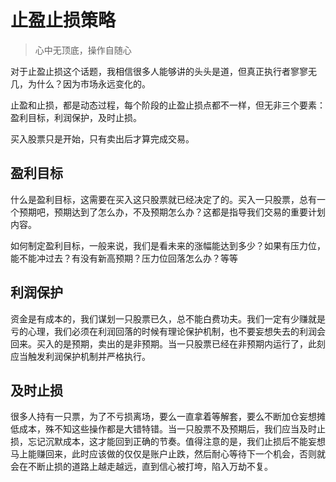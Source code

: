 # 止盈止损策略

> 心中无顶底，操作自随心

对于止盈止损这个话题，我相信很多人能够讲的头头是道，但真正执行者寥寥无几，为什么？因为市场永远变化的。

止盈和止损，都是动态过程，每个阶段的止盈止损点都不一样，但无非三个要素：盈利目标，利润保护，及时止损。

买入股票只是开始，只有卖出后才算完成交易。

## 盈利目标

什么是盈利目标，这需要在买入这只股票就已经决定了的。买入一只股票，总有一个预期吧，预期达到了怎么办，不及预期怎么办？这都是指导我们交易的重要计划内容。

如何制定盈利目标，一般来说，我们是看未来的涨幅能达到多少？如果有压力位，能不能冲过去？有没有新高预期？压力位回落怎么办？等等

## 利润保护

资金是有成本的，我们谋划一只股票已久，总不能白费功夫。我们一定有少赚就是亏的心理，我们必须在利润回落的时候有理论保护机制，也不要妄想失去的利润会回来。买入的是预期，卖出的是非预期。当一只股票已经在非预期内运行了，此刻应当触发利润保护机制并严格执行。

## 及时止损

很多人持有一只票，为了不亏损离场，要么一直拿着等解套，要么不断加仓妄想摊低成本，殊不知这些操作都是大错特错。当一只股票不及预期后，我们应当及时止损，忘记沉默成本，这才能回到正确的节奏。值得注意的是，我们止损后不能妄想马上能赚回来，此时应该做的仅仅是账户止跌，然后耐心等待下一个机会，否则就会在不断止损的道路上越走越远，直到信心被打垮，陷入万劫不复。
